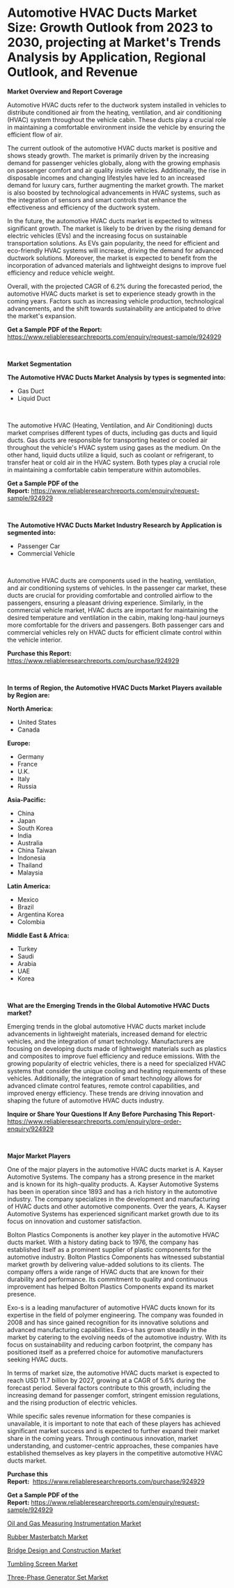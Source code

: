 <p><h1>Automotive HVAC Ducts Market Size: Growth Outlook from 2023 to 2030, projecting at Market's Trends Analysis by Application, Regional Outlook, and Revenue</h1></p><p><strong>Market Overview and Report Coverage</strong></p>
<p><p>Automotive HVAC ducts refer to the ductwork system installed in vehicles to distribute conditioned air from the heating, ventilation, and air conditioning (HVAC) system throughout the vehicle cabin. These ducts play a crucial role in maintaining a comfortable environment inside the vehicle by ensuring the efficient flow of air.</p><p>The current outlook of the automotive HVAC ducts market is positive and shows steady growth. The market is primarily driven by the increasing demand for passenger vehicles globally, along with the growing emphasis on passenger comfort and air quality inside vehicles. Additionally, the rise in disposable incomes and changing lifestyles have led to an increased demand for luxury cars, further augmenting the market growth. The market is also boosted by technological advancements in HVAC systems, such as the integration of sensors and smart controls that enhance the effectiveness and efficiency of the ductwork system.</p><p>In the future, the automotive HVAC ducts market is expected to witness significant growth. The market is likely to be driven by the rising demand for electric vehicles (EVs) and the increasing focus on sustainable transportation solutions. As EVs gain popularity, the need for efficient and eco-friendly HVAC systems will increase, driving the demand for advanced ductwork solutions. Moreover, the market is expected to benefit from the incorporation of advanced materials and lightweight designs to improve fuel efficiency and reduce vehicle weight.</p><p>Overall, with the projected CAGR of 6.2% during the forecasted period, the automotive HVAC ducts market is set to experience steady growth in the coming years. Factors such as increasing vehicle production, technological advancements, and the shift towards sustainability are anticipated to drive the market's expansion.</p></p>
<p><strong>Get a Sample PDF of the Report:</strong> <a href="https://www.reliableresearchreports.com/enquiry/request-sample/924929">https://www.reliableresearchreports.com/enquiry/request-sample/924929</a></p>
<p>&nbsp;</p>
<p><strong>Market Segmentation</strong></p>
<p><strong>The Automotive HVAC Ducts Market Analysis by types is segmented into:</strong></p>
<p><ul><li>Gas Duct</li><li>Liquid Duct</li></ul></p>
<p>&nbsp;</p>
<p><p>The automotive HVAC (Heating, Ventilation, and Air Conditioning) ducts market comprises different types of ducts, including gas ducts and liquid ducts. Gas ducts are responsible for transporting heated or cooled air throughout the vehicle's HVAC system using gases as the medium. On the other hand, liquid ducts utilize a liquid, such as coolant or refrigerant, to transfer heat or cold air in the HVAC system. Both types play a crucial role in maintaining a comfortable cabin temperature within automobiles.</p></p>
<p><strong>Get a Sample PDF of the Report:</strong>&nbsp;<a href="https://www.reliableresearchreports.com/enquiry/request-sample/924929">https://www.reliableresearchreports.com/enquiry/request-sample/924929</a></p>
<p>&nbsp;</p>
<p><strong>The Automotive HVAC Ducts Market Industry Research by Application is segmented into:</strong></p>
<p><ul><li>Passenger Car</li><li>Commercial Vehicle</li></ul></p>
<p>&nbsp;</p>
<p><p>Automotive HVAC ducts are components used in the heating, ventilation, and air conditioning systems of vehicles. In the passenger car market, these ducts are crucial for providing comfortable and controlled airflow to the passengers, ensuring a pleasant driving experience. Similarly, in the commercial vehicle market, HVAC ducts are important for maintaining the desired temperature and ventilation in the cabin, making long-haul journeys more comfortable for the drivers and passengers. Both passenger cars and commercial vehicles rely on HVAC ducts for efficient climate control within the vehicle interior.</p></p>
<p><strong>Purchase this Report:</strong>&nbsp; <a href="https://www.reliableresearchreports.com/purchase/924929">https://www.reliableresearchreports.com/purchase/924929</a></p>
<p>&nbsp;</p>
<p><strong>In terms of Region, the Automotive HVAC Ducts Market Players available by Region are:</strong></p>
<p>
    <p> <strong> North America: </strong>
        <ul>
            <li>United States</li>
            <li>Canada</li>
        </ul>
        </p> 
    <p> <strong> Europe: </strong>
        <ul>
            <li>Germany</li>
            <li>France</li>
            <li>U.K.</li>
            <li>Italy</li>
            <li>Russia</li>
        </ul>
        </p> 
    <p> <strong> Asia-Pacific: </strong>
        <ul>
            <li>China</li>
            <li>Japan</li>
            <li>South Korea</li>
            <li>India</li>
            <li>Australia</li>
            <li>China Taiwan</li>
            <li>Indonesia</li>
            <li>Thailand</li>
            <li>Malaysia</li>
        </ul>
        </p> 
    <p> <strong> Latin America: </strong>
        <ul>
            <li>Mexico</li>
            <li>Brazil</li>
            <li>Argentina Korea</li>
            <li>Colombia</li>
        </ul>
        </p> 
    <p> <strong> Middle East & Africa: </strong>
        <ul>
            <li>Turkey</li>
            <li>Saudi</li>
            <li>Arabia</li>
            <li>UAE</li>
            <li>Korea</li>
        </ul>
    </p>
    </p>
<p>&nbsp;</p>
<p><strong>What are the Emerging Trends in the Global Automotive HVAC Ducts market?</strong></p>
<p><p>Emerging trends in the global automotive HVAC ducts market include advancements in lightweight materials, increased demand for electric vehicles, and the integration of smart technology. Manufacturers are focusing on developing ducts made of lightweight materials such as plastics and composites to improve fuel efficiency and reduce emissions. With the growing popularity of electric vehicles, there is a need for specialized HVAC systems that consider the unique cooling and heating requirements of these vehicles. Additionally, the integration of smart technology allows for advanced climate control features, remote control capabilities, and improved energy efficiency. These trends are driving innovation and shaping the future of automotive HVAC ducts industry.</p></p>
<p><strong>Inquire or Share Your Questions If Any Before Purchasing This Report</strong>- <a href="https://www.reliableresearchreports.com/enquiry/pre-order-enquiry/924929">https://www.reliableresearchreports.com/enquiry/pre-order-enquiry/924929</a></p>
<p>&nbsp;</p>
<p><strong>Major Market Players</strong></p>
<p><p>One of the major players in the automotive HVAC ducts market is A. Kayser Automotive Systems. The company has a strong presence in the market and is known for its high-quality products. A. Kayser Automotive Systems has been in operation since 1893 and has a rich history in the automotive industry. The company specializes in the development and manufacturing of HVAC ducts and other automotive components. Over the years, A. Kayser Automotive Systems has experienced significant market growth due to its focus on innovation and customer satisfaction.</p><p>Bolton Plastics Components is another key player in the automotive HVAC ducts market. With a history dating back to 1976, the company has established itself as a prominent supplier of plastic components for the automotive industry. Bolton Plastics Components has witnessed substantial market growth by delivering value-added solutions to its clients. The company offers a wide range of HVAC ducts that are known for their durability and performance. Its commitment to quality and continuous improvement has helped Bolton Plastics Components expand its market presence.</p><p>Exo-s is a leading manufacturer of automotive HVAC ducts known for its expertise in the field of polymer engineering. The company was founded in 2008 and has since gained recognition for its innovative solutions and advanced manufacturing capabilities. Exo-s has grown steadily in the market by catering to the evolving needs of the automotive industry. With its focus on sustainability and reducing carbon footprint, the company has positioned itself as a preferred choice for automotive manufacturers seeking HVAC ducts.</p><p>In terms of market size, the automotive HVAC ducts market is expected to reach USD 11.7 billion by 2027, growing at a CAGR of 5.6% during the forecast period. Several factors contribute to this growth, including the increasing demand for passenger comfort, stringent emission regulations, and the rising production of electric vehicles.</p><p>While specific sales revenue information for these companies is unavailable, it is important to note that each of these players has achieved significant market success and is expected to further expand their market share in the coming years. Through continuous innovation, market understanding, and customer-centric approaches, these companies have established themselves as key players in the competitive automotive HVAC ducts market.</p></p>
<p><strong>Purchase this Report:</strong>&nbsp;&nbsp;<a href="https://www.reliableresearchreports.com/purchase/924929">https://www.reliableresearchreports.com/purchase/924929</a></p>
<p></p>
<p><strong>Get a Sample PDF of the Report:</strong>&nbsp;<a href="https://www.reliableresearchreports.com/enquiry/request-sample/924929">https://www.reliableresearchreports.com/enquiry/request-sample/924929</a></p>
<p><p><a href="https://www.linkedin.com/pulse/oil-gas-measuring-instrumentation-market-size-share-global-35qre/">Oil and Gas Measuring Instrumentation Market</a></p><p><a href="https://medium.com/@verlielesch1927/rubber-masterbatch-market-size-growth-forecast-2023-2030-12e0e9a279fb">Rubber Masterbatch Market</a></p><p><a href="https://medium.com/@ebbaeffertz1951/bridge-design-and-construction-market-size-growth-forecast-2023-2030-bd6a23e52e3d">Bridge Design and Construction Market</a></p><p><a href="https://www.linkedin.com/pulse/tumbling-screen-market-challenges-opportunities-growth-s7fae/">Tumbling Screen Market</a></p><p><a href="https://www.linkedin.com/pulse/three-phase-generator-set-market-research-report-provides-uhsae/">Three-Phase Generator Set Market</a></p></p>